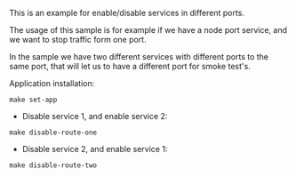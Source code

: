 This is an example for enable/disable services in different ports.

The usage of this sample is for example if we have a node port service, and we want
to stop traffic form one port.

In the sample we have two different services with different ports to the same port, 
that will let us to have a different port for smoke test's.

Application installation:

```
make set-app
```

- Disable service 1, and enable service 2:

```
make disable-route-one
```

- Disable service 2, and enable service 1:

```
make disable-route-two
```